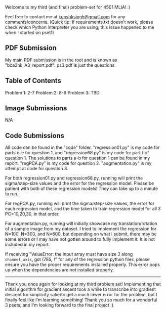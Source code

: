 Welcome to my third (and final) problem-set for 4501 MLIA! :)

Feel free to contact me at kunshksingh@gmail.com for any comments/concerns. (Quick tip: If requirements.txt doesn't work, please check which Python Interpreter you are using; this issue happened to me when I started on pset1)

PDF Submission
---
My main PDF submission is in the root and is known as "bca2nk_A3_report.pdf". ps3.pdf is just the questions.

Table of Contents
---
Problem 1: 2-7
Problem 2: 8-9
Problem 3: TBD

Image Submissions
---
N/A

Code Submissions
---
All code can be found in the "code" folder. "regression01.py" is my code for parts c-e for question 1, and "regression68.py" is my code for part f of question 1. The solutions to parts a-b for question 1 can be found in my report. "regPCA.py" is my code for question 2. "augmentation.py" is my attempt at code for question 3.

For both regression01.py and regression68.py, running will print the sigma/step-size values and the error for the regression model. Please be patient with both of these regression models! They can take up to a minute to run.

For regPCA.py, running will print the sigma/step-size values, the error for each regression model, and the time taken to train regression model for all 3 PC=10,20,30, in that order. 

For augmentation.py, running will initially showcase my translation/rotation of a sample image from my dataset. I tried to implement the regression for N=100, N=300, and N=600, but depending on what I submit, there may be some errors or I may have not gotten around to fully implement it. It is not included in my report.

If receiving "ValueError: the input array must have size 3 along `channel_axis`, got (785, )" for any of the regression python files, please ensure you have the proper requirements installed properly. This error pops up when the dependencies are not installed properly.

---
Thank you once again for looking at my third problem set! Implementing that initial algorithm for gradient ascent took a while to transcribe into gradient descent for simplicity sake/to get a much lower error for the problem, but I finally feel like I'm learning something! Thank you so much for a wonderful 3 psets, and I'm looking forward to the final project :).
